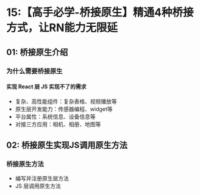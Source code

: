 # 15:【高手必学-桥接原生】精通4种桥接方式，让RN能力无限延

## 01: 桥接原生介绍

### 为什么需要桥接原生

#### 实现 React 层 JS 实现不了的需求

* 复杂、高性能组件：复杂表格、视频播放等
* 原生层开发能力：传感器编程、widget等
* 平台属性：系统信息、设备信息等
* 对接三方应用：相机、相册、地图等

## 02: 桥接原生实现JS调用原生方法

### 桥接原生方法

* 编写并注册原生层方法
* JS 层调用原生方法

